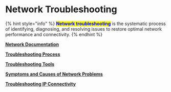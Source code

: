 # Network Troubleshooting

{% hint style="info" %}
<mark style="color:blue;">**Network troubleshooting**</mark> is the systematic process of identifying, diagnosing, and resolving issues to restore optimal network performance and connectivity.
{% endhint %}

[**Network Documentation**](network-documentation/network-topology-diagrams.md)

[**Troubleshooting Process**](troubleshooting-process/)

[**Troubleshooting Tools**](troubleshooting-tools.md)

[**Symptoms and Causes of Network Problems**](layered-troubleshooting/)

[**Troubleshooting IP Connectivity**](troubleshooting-ip-connectivity.md)
